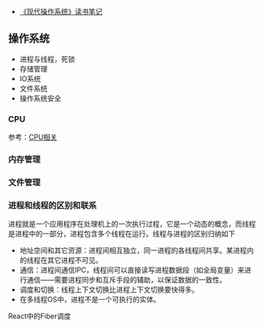 

* [《现代操作系统》读书笔记](https://www.shymean.com/article/《现代操作系统》读书笔记)


## 操作系统

* 进程与线程，死锁
* 存储管理
* IO系统
* 文件系统
* 操作系统安全


### CPU

参考：[CPU相关](https://mp.weixin.qq.com/s/L2RIYqyAiXGtRBt-jTWkdw)

### 内存管理

### 文件管理

### 进程和线程的区别和联系
进程就是一个应用程序在处理机上的一次执行过程，它是一个动态的概念，而线程是进程中的一部分，进程包含多个线程在运行。线程与进程的区别归纳如下
* 地址空间和其它资源：进程间相互独立，同一进程的各线程间共享。某进程内的线程在其它进程不可见。
* 通信：进程间通信IPC，线程间可以直接读写进程数据段（如全局变量）来进行通信——需要进程同步和互斥手段的辅助，以保证数据的一致性。
* 调度和切换：线程上下文切换比进程上下文切换要快得多。
* 在多线程OS中，进程不是一个可执行的实体。


React中的Fiber调度
